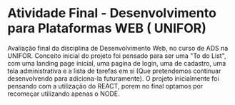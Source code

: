 # Atividade Final - Desenvolvimento para Plataformas WEB ( UNIFOR)


Avaliação final da disciplina de Desenvolvimento Web, no curso de ADS na UNIFOR.
Conceito inicial do projeto foi pensado para ser uma "To do List", com uma landing page inicial, uma pagina de login, uma de cadastro,
uma tela administrativa e a lista de tarefas em si (Que pretendemos continuar desenvolvendo para adiciona-la futuramente).
O projeto inicialmente foi pensando com a utilização do REACT, porem no final optamos por recomeçar utilizando apenas o NODE.

